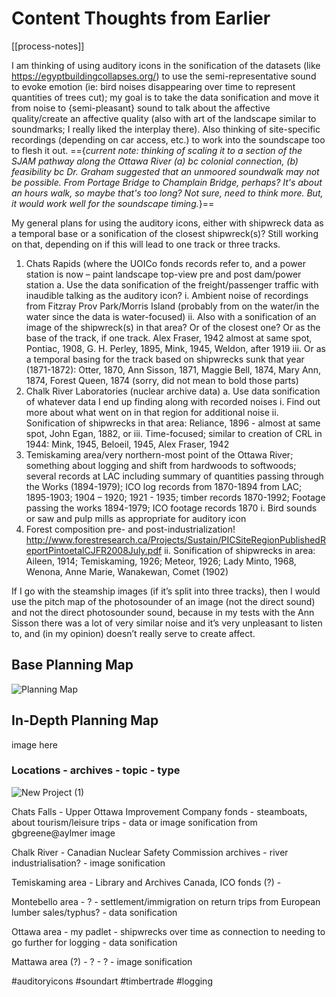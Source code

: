 # Content Thoughts from Earlier
[[process-notes]]

I am thinking of using auditory icons in the sonification of the datasets (like https://egyptbuildingcollapses.org/) to use the semi-representative sound to evoke emotion (ie: bird noises disappearing over time to represent quantities of trees cut); my goal is to take the data sonification and move it from noise to {semi-pleasant} sound to talk about the affective quality/create an affective quality (also with art of the landscape similar to soundmarks; I really liked the interplay there). Also thinking of site-specific recordings (depending on car access, etc.) to work into the soundscape too to flesh it out. =={*current note: thinking of scaling it to a section of the SJAM pathway along the Ottawa River (a) bc colonial connection, (b) feasibility bc Dr. Graham suggested that an unmoored soundwalk may not be possible. From Portage Bridge to Champlain Bridge, perhaps? It's about an hours walk, so maybe that's too long? Not sure, need to think more. But, it would work well for the soundscape timing.*}==

My general plans for using the auditory icons, either with shipwreck data as a temporal base or a sonification of the closest shipwreck(s)? Still working on that, depending on if this will lead to one track or three tracks.
1.    Chats Rapids (where the UOICo fonds records refer to, and a power station is now – paint landscape top-view pre and post dam/power station
a.    Use the data sonification of the freight/passenger traffic with inaudible talking as the auditory icon? 
i.    Ambient noise of recordings from Fitzray Prov Park/Morris Island (probably from on the water/in the water since the data is water-focused)
ii.    Also with a sonification of an image of the shipwreck(s) in that area? Or of the closest one? Or as the base of the track, if one track. Alex Fraser, 1942 almost at same spot, Pontiac, 1908, G. H. Perley, 1895,   Mink, 1945, Weldon, after 1919
iii.    Or as a temporal basing for the track based on shipwrecks sunk that year (1871-1872): Otter, 1870,     Ann Sisson, 1871,  Maggie Bell, 1874,  Mary Ann, 1874,  Forest Queen, 1874
(sorry, did not mean to bold those parts)
2.    Chalk River Laboratories (nuclear archive data)
a.    Use data sonification of whatever data I end up finding along with recorded noises
i.    Find out more about what went on in that region for additional noise
ii.    Sonification of shipwrecks in that area: Reliance, 1896 - almost at same spot, John Egan, 1882, or
iii.    Time-focused; similar to creation of CRL in 1944: Mink, 1945, Beloeil, 1945, Alex Fraser, 1942
3.    Temiskaming area/very northern-most point of the Ottawa River; something about logging and shift from hardwoods to softwoods; several records at LAC including summary of quantities passing through the Works (1894-1979); ICO log records from 1870-1894 from LAC; 1895-1903; 1904 – 1920; 1921 - 1935; timber records 1870-1992; Footage passing the works 1894-1979; ICO footage records 1870 
i.    Bird sounds or saw and pulp mills as appropriate for auditory icon
1.    Forest composition pre- and post-industrialization! http://www.forestresearch.ca/Projects/Sustain/PICSiteRegionPublishedReportPintoetalCJFR2008July.pdf
ii.    Sonification of shipwrecks in area: Aileen, 1914; Temiskaming, 1926; Meteor, 1926; Lady Minto, 1968, Wenona, Anne Marie, Wanakewan, Comet (1902)

If I go with the steamship images (if it’s split into three tracks), then I would use the pitch map of the photosounder of an image (not the direct sound) and not the direct photosounder sound, because in my tests with the Ann Sisson there was a lot of very similar noise and it’s very unpleasant to listen to, and (in my opinion) doesn’t really serve to create affect.

## Base Planning Map
![Planning Map](https://user-images.githubusercontent.com/83255946/116326919-a0847b00-a793-11eb-9438-e8318dcd2c16.png)

## In-Depth Planning Map
image here

### Locations - archives - topic - type
![New Project (1)](https://user-images.githubusercontent.com/83255946/116329303-0de6da80-a799-11eb-8669-04a203076b9e.png)


Chats Falls - Upper Ottawa Improvement Company fonds - steamboats, about tourism/leisure trips - data or image sonification from gbgreene@aylmer image

Chalk River - Canadian Nuclear Safety Commission archives - river industrialisation? - image sonification

Temiskaming area - Library and Archives Canada, ICO fonds (?) - 

Montebello area - ? - settlement/immigration on return trips from European lumber sales/typhus? - data sonification

Ottawa area - my padlet - shipwrecks over time as connection to needing to go further for logging - data sonification

Mattawa area (?) - ? - ? - image sonification


#auditoryicons #soundart #timbertrade #logging 